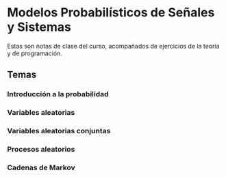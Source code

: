 # Modelos Probabilísticos de Señales y Sistemas

Estas son notas de clase del curso, acompañados de ejercicios de la teoría y de programación.

## Temas

### Introducción a la probabilidad

### Variables aleatorias

### Variables aleatorias conjuntas

### Procesos aleatorios

### Cadenas de Markov